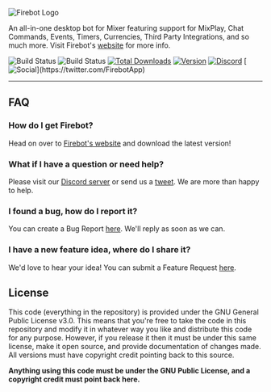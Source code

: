 ![Firebot Logo](https://i.imgur.com/DBH1G1e.png)

An all-in-one desktop bot for Mixer featuring support for MixPlay, Chat Commands, Events, Timers, Currencies, Third Party Integrations, and so much more. Visit Firebot's [website](https://crowbartools.com/tools/firebot/) for more info.

![Build Status](https://github.com/crowbartools/Firebot/workflows/Build%20Status/badge.svg?branch=master)
![Build Status](https://github.com/crowbartools/Firebot/workflows/Build%20Tests/badge.svg?branch=v5)
[![Total Downloads](https://img.shields.io/github/downloads/crowbartools/firebot/total.svg)](https://crowbartools.com/tools/firebot/)
[![Version](https://img.shields.io/github/release/crowbartools/firebot.svg)](https://github.com/crowbartools/Firebot/releases)
[![Discord](https://img.shields.io/discord/372817064034959370.svg?label=Discord+(chat))](https://discord.gg/DegW792)
[![Social](https://img.shields.io/twitter/follow/firebotapp.svg?style=social&label=Follow+Us!)](https://twitter.com/FirebotApp)

***
## FAQ
### How do I get Firebot?
Head on over to [Firebot's website](https://crowbartools.com/tools/firebot/) and download the latest version!

### What if I have a question or need help?
Please visit our [Discord server](https://discord.gg/DegW792) or send us a [tweet](https://twitter.com/FirebotApp). We are more than happy to help.

### I found a bug, how do I report it?
You can create a Bug Report [here](https://github.com/crowbartools/Firebot/issues/new?assignees=ebiggz%2C+LastMageTV&labels=bug&template=bug_report.md&title=%5BBUG%5D+). We'll reply as soon as we can.

### I have a new feature idea, where do I share it?
We'd love to hear your idea! You can submit a Feature Request [here](https://github.com/crowbartools/Firebot/issues/new?assignees=ebiggz%2C+LastMageTV&labels=Feature+Request&template=feature_request.md&title=%5BFeature+Request%5D+).

## License
This code (everything in the repository) is provided under the GNU General Public License v3.0. This means that you're free to take the code in this repository and modify it in whatever way you like and distribute this code for any purpose. However, if you release it then it must be under this same license, make it open source, and provide documentation of changes made. All versions must have copyright credit pointing back to this source.

**Anything using this code must be under the GNU Public License, and a copyright credit must point back here.**
